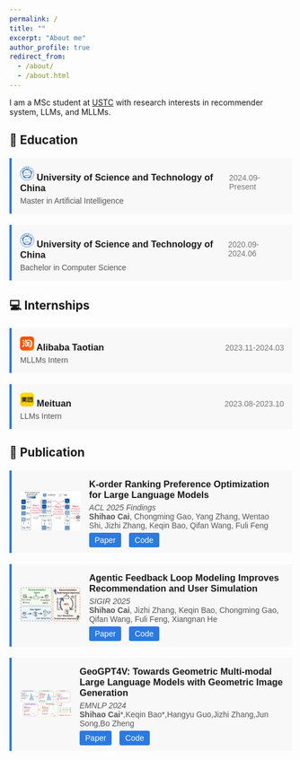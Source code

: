 ```yaml
---
permalink: /
title: ""
excerpt: "About me"
author_profile: true
redirect_from: 
  - /about/
  - /about.html
---
```


I am a MSc student at [USTC](https://en.ustc.edu.cn/) with research interests in recommender system, LLMs, and MLLMs.

## 📖 Education
<div style="border-left: 4px solid #2a7ae2; background-color: #f8f8f8; padding: 15px; margin-top: 20px; font-family: sans-serif;">
  <div style="display: flex; justify-content: space-between; align-items: baseline;">
    <h3 style="margin: 0; margin-bottom: 5px; font-weight: bold;"><img src="../images/ustc.png" alt="USTC" width="25" height="25" />  University of Science and Technology of China</h3>
    <span style="margin: 0; color: #777;">2024.09-Present</span>
  </div>
  <p style="margin: 0; color: #555;">Master in Artificial Intelligence</p>
  
</div>

<div style="border-left: 4px solid #2a7ae2; background-color: #f8f8f8; padding: 15px; margin-top: 20px; font-family: sans-serif;">
  <div style="display: flex; justify-content: space-between; align-items: baseline;">
    <h3 style="margin: 0; margin-bottom: 5px; font-weight: bold;"><img src="../images/ustc.png" alt="USTC" width="25" height="25" />  University of Science and Technology of China</h3>
    <span style="margin: 0; color: #777;">2020.09-2024.06</span>
  </div>
  <p style="margin: 0; color: #555;">Bachelor in Computer Science</p>
  
</div>

## 💻 Internships
<div style="border-left: 4px solid #2a7ae2; background-color: #f8f8f8; padding: 15px; margin-top: 20px; font-family: sans-serif;">
  <div style="display: flex; justify-content: space-between; align-items: baseline;">
    <h3 style="margin: 0; margin-bottom: 5px; font-weight: bold;"><img src="../images/taotian.png" alt="Taotian" width="25" height="25" />  Alibaba Taotian</h3>
    <span style="margin: 0; color: #777;">2023.11-2024.03</span>
  </div>
  <p style="margin: 0; color: #555;">MLLMs Intern</p>
  
</div>

<div style="border-left: 4px solid #2a7ae2; background-color: #f8f8f8; padding: 15px; margin-top: 20px; font-family: sans-serif;">
  <div style="display: flex; justify-content: space-between; align-items: baseline;">
    <h3 style="margin: 0; margin-bottom: 5px; font-weight: bold;"><img src="../images/meituan.png" alt="Meituan" width="25" height="25" />  Meituan</h3>
    <span style="margin: 0; color: #777;">2023.08-2023.10</span>
  </div>  
  <p style="margin: 0; color: #555;">LLMs Intern</p>
  
</div>

## 📄 Publication

<div style="border-left: 4px solid #2a7ae2; background-color: #f8f8f8; padding: 15px; margin-top: 20px; font-family: sans-serif; display: flex; align-items: center;">
  <div style="margin-right: 15px;">
    <img src="../images/KPO.png" alt="Paper Image" width="200" />
  </div>
  <div>
    <h3 style="margin: 0; margin-bottom: 5px; font-weight: bold;">K-order Ranking Preference Optimization for Large Language Models</h3>
    <p style="margin: 0; color: #555;"><i>ACL 2025 Findings</i></p>
    <p style="margin: 0; color: #555;"><b>Shihao Cai</b>, Chongming Gao, Yang Zhang, Wentao Shi, Jizhi Zhang, Keqin Bao, Qifan Wang, Fuli Feng</p>
    <div style="margin-top: 10px;">
      <a href="https://arxiv.org/pdf/2506.00441" style="margin-right: 10px; padding: 5px 10px; background-color: #2a7ae2; color: white; text-decoration: none; border-radius: 3px;">Paper</a>
      <a href="https://github.com/Lanyu0303/KPO" style="margin-right: 10px; padding: 5px 10px; background-color: #2a7ae2; color: white; text-decoration: none; border-radius: 3px;">Code</a>
    </div>
  </div>
</div>

<div style="border-left: 4px solid #2a7ae2; background-color: #f8f8f8; padding: 15px; margin-top: 20px; font-family: sans-serif; display: flex; align-items: center;">
  <div style="margin-right: 15px;">
    <img src="../images/AFL.png" alt="Paper Image" width="200" />
  </div>
  <div>
    <h3 style="margin: 0; margin-bottom: 5px; font-weight: bold;">Agentic Feedback Loop Modeling Improves Recommendation and User Simulation</h3>
    <p style="margin: 0; color: #555;"><i>SIGIR 2025</i></p>
    <p style="margin: 0; color: #555;"><b>Shihao Cai</b>, Jizhi Zhang, Keqin Bao, Chongming Gao, Qifan Wang, Fuli Feng, Xiangnan He</p>
    <div style="margin-top: 10px;">
      <a href="https://arxiv.org/pdf/2410.20027v2" style="margin-right: 10px; padding: 5px 10px; background-color: #2a7ae2; color: white; text-decoration: none; border-radius: 3px;">Paper</a>
      <a href="https://github.com/Lanyu0303/AFL" style="margin-right: 10px; padding: 5px 10px; background-color: #2a7ae2; color: white; text-decoration: none; border-radius: 3px;">Code</a>
    </div>
  </div>
</div>

<div style="border-left: 4px solid #2a7ae2; background-color: #f8f8f8; padding: 15px; margin-top: 20px; font-family: sans-serif; display: flex; align-items: center;">
  <div style="margin-right: 15px;">
    <img src="../images/geogpt4v.png" alt="Paper Image" width="200" />
  </div>
  <div>
    <h3 style="margin: 0; margin-bottom: 5px; font-weight: bold;">GeoGPT4V: Towards Geometric Multi-modal Large Language Models with Geometric Image Generation</h3>
    <p style="margin: 0; color: #555;"><i>EMNLP 2024</i></p>
    <p style="margin: 0; color: #555;"><b>Shihao Cai</b>*,Keqin Bao*,Hangyu Guo,Jizhi Zhang,Jun Song,Bo Zheng</p>
    <div style="margin-top: 10px;">
      <a href="https://arxiv.org/pdf/2406.11503" style="margin-right: 10px; padding: 5px 10px; background-color: #2a7ae2; color: white; text-decoration: none; border-radius: 3px;">Paper</a>
      <a href="https://github.com/Lanyu0303/GeoGPT4V_Project" style="margin-right: 10px; padding: 5px 10px; background-color: #2a7ae2; color: white; text-decoration: none; border-radius: 3px;">Code</a>
    </div>
  </div>
</div>